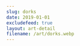 ```yaml
---
slug: dorks
date: 2019-01-01
excludefeed: true
layout: art-detail
filename: /art/dorks.webp
---
```

